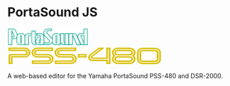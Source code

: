 # PortaSound JS

<img src="images/portasound-cyan.png" height="40" /> <img src="images/pss-480-yellow.png" height="40" />

A web-based editor for the Yamaha PortaSound PSS-480 and DSR-2000.
